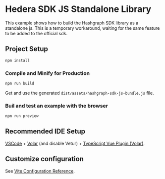 # Hedera SDK JS Standalone Library

This example shows how to build the Hashgraph SDK library as a standalone js.
This is a temporary workaround, waiting for the same feature to be added to the official sdk.

## Project Setup

```sh
npm install
```

### Compile and Minify for Production

```sh
npm run build
```

Get and use the generated `dist/assets/hashgraph-sdk-js-bundle.js` file.

### Buil and test an example with the browser

```sh
npm run preview
```

## Recommended IDE Setup

[VSCode](https://code.visualstudio.com/) + [Volar](https://marketplace.visualstudio.com/items?itemName=Vue.volar) (and disable Vetur) + [TypeScript Vue Plugin (Volar)](https://marketplace.visualstudio.com/items?itemName=Vue.vscode-typescript-vue-plugin).

## Customize configuration

See [Vite Configuration Reference](https://vitejs.dev/config/).
